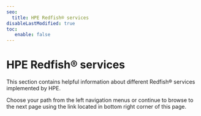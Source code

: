 ```yaml
---
seo:
  title: HPE Redfish® services
disableLastModified: true
toc:
   enable: false
---
```


# HPE Redfish® services

This section contains helpful information about different Redfish® services implemented by HPE.

Choose your path from the left navigation menus or continue to browse to the next page using the link located in bottom right corner of this page.
